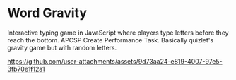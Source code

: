 # Word Gravity
Interactive typing game in JavaScript where players type letters before they reach the bottom.
APCSP Create Performance Task. Basically quizlet's gravity game but with random letters.

https://github.com/user-attachments/assets/9d73aa24-e819-4007-97e5-3fb70e1f12a1
